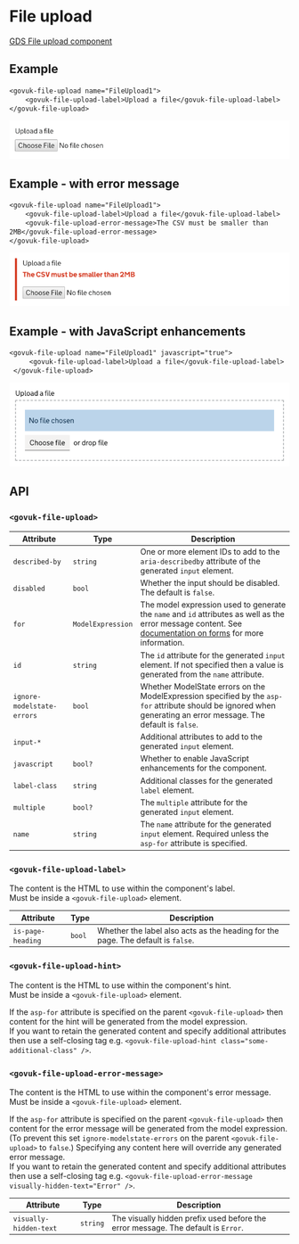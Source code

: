 # File upload

[GDS File upload component](https://design-system.service.gov.uk/components/file-upload/)

## Example

```razor
<govuk-file-upload name="FileUpload1">
    <govuk-file-upload-label>Upload a file</govuk-file-upload-label>
</govuk-file-upload>
```

![File upload](../images/file-upload.png)

## Example - with error message

```razor
<govuk-file-upload name="FileUpload1">
    <govuk-file-upload-label>Upload a file</govuk-file-upload-label>
    <govuk-file-upload-error-message>The CSV must be smaller than 2MB</govuk-file-upload-error-message>
</govuk-file-upload>
```

![File upload](../images/file-upload-with-errors.png)

## Example - with JavaScript enhancements

```razor
<govuk-file-upload name="FileUpload1" javascript="true">
     <govuk-file-upload-label>Upload a file</govuk-file-upload-label>
 </govuk-file-upload>
```

![File upload](../images/file-upload-with-javascript.png)


## API

### `<govuk-file-upload>`

| Attribute                  | Type              | Description                                                                                                                                                             |
|----------------------------|-------------------|-------------------------------------------------------------------------------------------------------------------------------------------------------------------------|
| `described-by`             | `string`          | One or more element IDs to add to the `aria-describedby` attribute of the generated `input` element.                                                                    |
| `disabled`                 | `bool`            | Whether the input should be disabled. The default is `false`.                                                                                                           |
| `for`                      | `ModelExpression` | The model expression used to generate the `name` and `id` attributes as well as the error message content. See [documentation on forms](forms.md) for more information. |
| `id`                       | `string`          | The `id` attribute for the generated `input` element. If not specified then a value is generated from the `name` attribute.                                             |
| `ignore-modelstate-errors` | `bool`            | Whether ModelState errors on the ModelExpression specified by the `asp-for` attribute should be ignored when generating an error message. The default is `false`.       |
| `input-*`                  |                   | Additional attributes to add to the generated `input` element.                                                                                                          |
| `javascript`               | `bool?`           |  Whether to enable JavaScript enhancements for the component.                                                                                                           |
| `label-class`              | `string`          | Additional classes for the generated `label` element.                                                                                                                   |
| `multiple`                 | `bool?`           | The `multiple` attribute for the generated `input` element.                                                                                                             |
| `name`                     | `string`          | The `name` attribute for the generated `input` element. Required unless the `asp-for` attribute is specified.                                                           |

### `<govuk-file-upload-label>`

The content is the HTML to use within the component's label.\
Must be inside a `<govuk-file-upload>` element.

| Attribute          | Type   | Description                                                                      |
|--------------------|--------|----------------------------------------------------------------------------------|
| `is-page-heading`  | `bool` | Whether the label also acts as the heading for the page. The default is `false`. |

### `<govuk-file-upload-hint>`

The content is the HTML to use within the component's hint.\
Must be inside a `<govuk-file-upload>` element.

If the `asp-for` attribute is specified on the parent `<govuk-file-upload>` then content for the hint will be generated from the model expression.\
If you want to retain the generated content and specify additional attributes then use a self-closing tag e.g.
`<govuk-file-upload-hint class="some-additional-class" />`.

### `<govuk-file-upload-error-message>`

The content is the HTML to use within the component's error message.\
Must be inside a `<govuk-file-upload>` element.

If the `asp-for` attribute is specified on the parent `<govuk-file-upload>` then content for the error message will be generated from the model expression.
(To prevent this set `ignore-modelstate-errors` on the parent `<govuk-file-upload>` to `false`.) Specifying any content here will override any generated error message.\
If you want to retain the generated content and specify additional attributes then use a self-closing tag e.g.
`<govuk-file-upload-error-message visually-hidden-text="Error" />`.

| Attribute              | Type     | Description                                                                       |
|------------------------|----------|-----------------------------------------------------------------------------------|
| `visually-hidden-text` | `string` | The visually hidden prefix used before the error message. The default is `Error`. |
